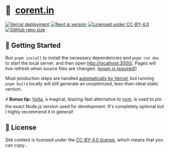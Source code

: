 # 🏡&nbsp;&nbsp;[corent.in](https://corent-in.vercel.app/)

[![Vercel deployment](https://img.shields.io/github/deployments/jakejarvis/jarv.is/production?label=vercel&logo=vercel&logoColor=white)](https://vercel.com/filoupegase/coco-io/9fhP19SvLbh2xzbygEsedTkfXpjC)
[![Next.js version](https://img.shields.io/github/package-json/dependency-version/jakejarvis/jarv.is/next/main?color=ff4088&label=next.js&logo=nextdotjs&logoColor=white)](https://nextjs.org/)
[![Licensed under CC-BY-4.0](https://img.shields.io/badge/license-CC--BY--4.0-fb7828?logo=creative-commons&logoColor=white)](LICENSE)
[![GitHub repo size](https://img.shields.io/github/repo-size/jakejarvis/jarv.is?color=009cdf&label=repo%20size&logo=git&logoColor=white)](https://github.com/filoupegase/coco.io)

## 🧶 Getting Started

Run `pnpm install` to install the necessary dependencies and `pnpm run dev` to start the local server, and then
open [http://localhost:3000/](http://localhost:3000/). Pages will live-refresh when source files are
changed. ([pnpm is required!](https://pnpm.io/installation))

Most production steps are
handled [automatically by Vercel](https://vercel.com/docs/concepts/next.js/overview#supported-next.js-features), but
running `pnpm build` locally will still generate an unoptimized, less-than-ideal static version.

**⚡ Bonus tip:** [Volta](https://volta.sh/), a magical, blazing-fast alternative
to [nvm](https://github.com/nvm-sh/nvm), is used to pin the exact Node.js version used for development. It's completely
optional but I highly recommend it in general!

## 📜 License

Site content is licensed under the [CC-BY-4.0 license](LICENSE), which means that you can copy...

